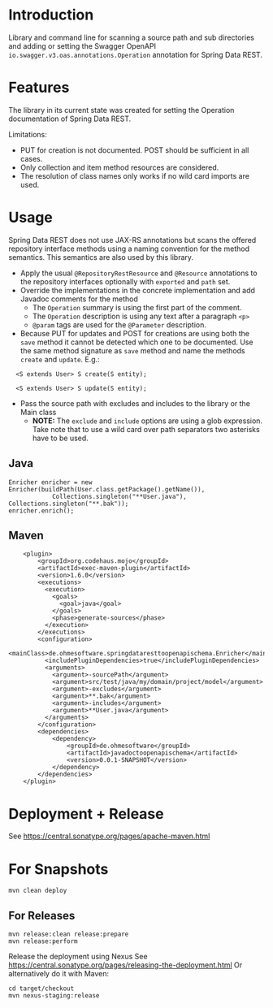 # Introduction

Library and command line for scanning a source path and sub directories and adding or
setting the Swagger OpenAPI `io.swagger.v3.oas.annotations.Operation` annotation for Spring Data REST.

# Features

The library in its current state was created for setting the Operation documentation of Spring Data REST.

Limitations:

* PUT for creation is not documented. POST should be sufficient in all cases.
* Only collection and item method resources are considered.
* The resolution of class names only works if no wild card imports are used.

# Usage

Spring Data REST does not use JAX-RS annotations but scans the offered repository interface methods using a naming convention for the method semantics.
This semantics are also used by this library. 

* Apply the usual `@RepositoryRestResource` and `@Resource` annotations to the repository interfaces optionally with `exported` 
and `path` set.
* Override the implementations in the concrete implementation and add Javadoc comments for the method
  * The `Operation` summary is using the first part of the comment.
  * The `Operation` description is using any text after a paragraph `<p>`
  * `@param` tags are used for the `@Parameter` description.
* Because PUT for updates and POST for creations are using both the `save` method it cannot be detected which one
to be documented. Use the same method signature as `save` method and name the methods `create` 
and `update`. E.g.:
```
  <S extends User> S create(S entity);

  <S extends User> S update(S entity);
```

* Pass the source path with excludes and includes to the library or the Main class
   * __NOTE:__ The `exclude` and `include` options are using a glob expression. Take note that to use a wild card over path 
separators two asterisks have to be used. 

## Java

```
Enricher enricher = new Enricher(buildPath(User.class.getPackage().getName()),
            Collections.singleton("**User.java"), Collections.singleton("**.bak"));
enricher.enrich();
```

## Maven

```
    <plugin>
        <groupId>org.codehaus.mojo</groupId>
        <artifactId>exec-maven-plugin</artifactId>
        <version>1.6.0</version>
        <executions>
          <execution>
            <goals>
              <goal>java</goal>
            </goals>
            <phase>generate-sources</phase>
          </execution>
        </executions>
        <configuration>
          <mainClass>de.ohmesoftware.springdataresttoopenapischema.Enricher</mainClass>
          <includePluginDependencies>true</includePluginDependencies>
          <arguments>
            <argument>-sourcePath</argument>
            <argument>src/test/java/my/domain/project/model</argument>
            <argument>-excludes</argument>
            <argument>**.bak</argument>
            <argument>-includes</argument>
            <argument>**User.java</argument>
          </arguments>
        </configuration>
        <dependencies>
            <dependency>
                <groupId>de.ohmesoftware</groupId>
                <artifactId>javadoctoopenapischema</artifactId>
                <version>0.0.1-SNAPSHOT</version>
            </dependency>
        </dependencies>
    </plugin>
```

# Deployment + Release

See https://central.sonatype.org/pages/apache-maven.html


# For Snapshots

    mvn clean deploy

## For Releases

```
mvn release:clean release:prepare
mvn release:perform
```

Release the deployment using Nexus See https://central.sonatype.org/pages/releasing-the-deployment.html
Or alternatively do it with Maven:

```
cd target/checkout
mvn nexus-staging:release
```
